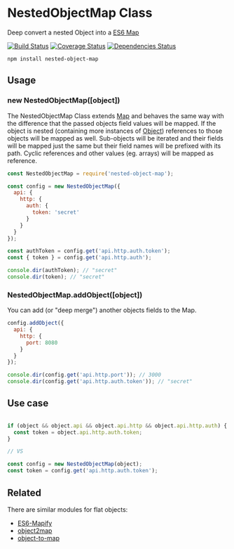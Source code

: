 # NestedObjectMap Class
Deep convert a nested Object into a [ES6 Map](https://developer.mozilla.org/en-US/docs/Web/JavaScript/Reference/Global_Objects/Map)

[![Build Status](https://travis-ci.org/patrickd-/nestedobjectmap.node.svg?branch=master)](https://travis-ci.org/patrickd-/nestedobjectmap.node) [![Coverage Status](https://coveralls.io/repos/github/patrickd-/wrappitmq.node/badge.svg)](https://coveralls.io/github/patrickd-/nestedobjectmap.node) [![Dependencies Status](https://david-dm.org/patrickd-/nestedobjectmap.node.svg)](https://david-dm.org/patrickd-/nestedobjectmap.node)

```
npm install nested-object-map
```

## Usage

### new NestedObjectMap([object])

The NestedObjectMap Class extends [Map](https://developer.mozilla.org/en-US/docs/Web/JavaScript/Reference/Global_Objects/Map) and behaves the same way with the difference that the passed objects field values will be mapped. If the object is nested (containing more instances of [Object](https://developer.mozilla.org/en-US/docs/Web/JavaScript/Reference/Global_Objects/Object)) references to those objects will be mapped as well. Sub-objects will be iterated and their fields will be mapped just the same but their field names will be prefixed with its path. Cyclic references and other values (eg. arrays) will be mapped as reference.

```javascript
const NestedObjectMap = require('nested-object-map');

const config = new NestedObjectMap({
  api: {
    http: {
      auth: {
        token: 'secret'
      }
    }
  }
});

const authToken = config.get('api.http.auth.token');
const { token } = config.get('api.http.auth');

console.dir(authToken); // "secret"
console.dir(token); // "secret"
```

### NestedObjectMap.addObject([object])

You can add (or "deep merge") another objects fields to the Map.

```javascript
config.addObject({
  api: {
    http: {
      port: 8080
    }
  }
});

console.dir(config.get('api.http.port')); // 3000
console.dir(config.get('api.http.auth.token')); // "secret"
```

## Use case

```javascript

if (object && object.api && object.api.http && object.api.http.auth) {
  const token = object.api.http.auth.token;
}

// VS

const config = new NestedObjectMap(object);
const token = config.get('api.http.auth.token');

```

## Related

There are similar modules for flat objects:

- [ES6-Mapify](https://github.com/jlipps/mapify)
- [object2map](https://github.com/christophehurpeau/object2map)
- [object-to-map](https://github.com/vadimdemedes/object-to-map)
